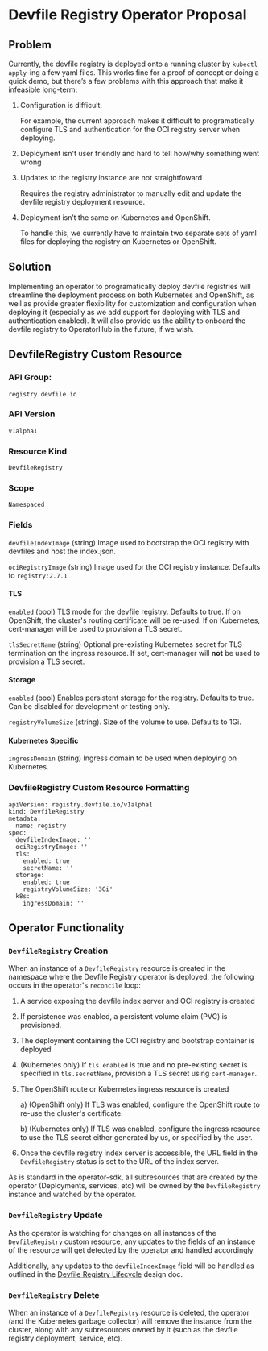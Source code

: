 # Devfile Registry Operator Proposal

## Problem
Currently, the devfile registry is deployed onto a running cluster by `kubectl apply`-ing a few yaml files. This works fine for a proof of concept or doing a quick demo, but there’s a few problems with this approach that make it infeasible long-term:

1) Configuration is difficult.
   
   For example, the current approach makes it difficult to programatically configure TLS and authentication for the OCI registry server when deploying.

2) Deployment isn't user friendly and hard to tell how/why something went wrong

3) Updates to the registry instance are not straightfoward

    Requires the registry administrator to manually edit and update the devfile registry deployment resource.

3) Deployment isn’t the same on Kubernetes and OpenShift.

   To handle this, we currently have to maintain two separate sets of yaml files for deploying the registry on Kubernetes or OpenShift.

## Solution
Implementing an operator to programatically deploy devfile registries will streamline the deployment process on both Kubernetes and OpenShift, as well as provide greater flexibility for customization and configuration when deploying it (especially as we add support for deploying with TLS and authentication enabled). It will also provide us the ability to onboard the devfile registry to OperatorHub in the future, if we wish.

## DevfileRegistry Custom Resource

### API Group:
`registry.devfile.io`

### API Version
`v1alpha1`

### Resource Kind
`DevfileRegistry`

### Scope
`Namespaced`

### Fields

`devfileIndexImage` (string) Image used to bootstrap the OCI registry with devfiles and host the index.json.

`ociRegistryImage` (string) Image used for the OCI registry instance. Defaults to `registry:2.7.1`

#### TLS
`enabled` (bool) TLS mode for the devfile registry. Defaults to true. If on OpenShift, the cluster's routing certificate will be re-used. If on Kubernetes, cert-manager will be used to provision a TLS secret.

`tlsSecretName` (string) Optional pre-existing Kubernetes secret for TLS termination on the ingress resource. If set, cert-manager will **not** be used to provision a TLS secret.

#### Storage
`enabled` (bool) Enables persistent storage for the registry. Defaults to true. Can be disabled for development or testing only.

`registryVolumeSize` (string). Size of the volume to use. Defaults to 1Gi.

#### Kubernetes Specific
`ingressDomain` (string) Ingress domain to be used when deploying on Kubernetes.

### DevfileRegistry Custom Resource Formatting
```
apiVersion: registry.devfile.io/v1alpha1
kind: DevfileRegistry
metadata:
  name: registry
spec:
  devfileIndexImage: ''
  ociRegistryImage: ''
  tls:
    enabled: true
    secretName: ''
  storage:
    enabled: true
    registryVolumeSize: '3Gi'
  k8s:
    ingressDomain: ''
```

## Operator Functionality

### `DevfileRegistry` Creation
When an instance of a `DevfileRegistry` resource is created in the namespace where the Devfile Registry operator is deployed, the following occurs in the operator's `reconcile` loop:

1) A service exposing the devfile index server and OCI registry is created
2) If persistence was enabled, a persistent volume claim (PVC) is provisioned.
3) The deployment containing the OCI registry and bootstrap container is deployed
4) (Kubernetes only) If `tls.enabled` is true and no pre-existing secret is specified in `tls.secretName`, provision a TLS secret using `cert-manager`.
4) The OpenShift route or Kubernetes ingress resource is created
    
    a) (OpenShift only) If TLS was enabled, configure the OpenShift route to re-use the cluster's certificate.
    
    b) (Kubernetes only) If TLS was enabled, configure the ingress resource to use the TLS secret either generated by us, or specified by the user.

5) Once the devfile registry index server is accessible, the URL field in the `DevfileRegistry` status is set to the URL of the index server.

As is standard in the operator-sdk, all subresources that are created by the operator (Deployments, services, etc) will be owned by the `DevfileRegistry` instance and watched by the operator.

### `DevfileRegistry` Update
As the operator is watching for changes on all instances of the `DevfileRegistry` custom resource, any updates to the fields of an instance of the resource will get detected by the operator and handled accordingly

Additionally, any updates to the `devfileIndexImage` field will be handled as outlined in the [Devfile Registry Lifecycle](https://docs.google.com/document/d/1rQHCp4SWslWWJv5KK3A_iXHvgbqjsuDkSKDD72ifJio/edit?usp=sharing) design doc.

### `DevfileRegistry` Delete
When an instance of a `DevfileRegistry` resource is deleted, the operator (and the Kubernetes garbage collector) will remove the instance from the cluster, along with any subresources owned by it (such as the devfile registry deployment, service, etc).